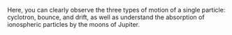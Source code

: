 Here, you can clearly observe the three types of motion of a single particle: cyclotron, bounce, and drift, as well as understand the absorption of ionospheric particles by the moons of Jupiter.
